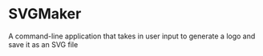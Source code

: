 # SVGMaker
A command-line application that takes in user input to generate a logo and save it as an SVG file
